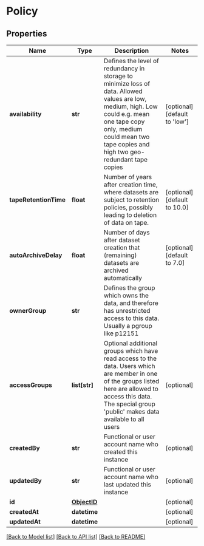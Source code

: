 # Policy

## Properties
Name | Type | Description | Notes
------------ | ------------- | ------------- | -------------
**availability** | **str** | Defines the level of redundancy in storage to minimize loss of data. Allowed values are low, medium, high. Low could e.g. mean one tape copy only, medium could mean two tape copies and high two geo-redundant tape copies | [optional] [default to 'low']
**tapeRetentionTime** | **float** | Number of years after creation time, where datasets are subject to retention policies, possibly leading to deletion of data on tape. | [optional] [default to 10.0]
**autoArchiveDelay** | **float** | Number of days after dataset creation that (remaining) datasets are archived automatically | [optional] [default to 7.0]
**ownerGroup** | **str** | Defines the group which owns the data, and therefore has unrestricted access to this data. Usually a pgroup like p12151 | 
**accessGroups** | **list[str]** | Optional additional groups which have read access to the data. Users which are member in one of the groups listed here are allowed to access this data. The special group &#39;public&#39; makes data available to all users | [optional] 
**createdBy** | **str** | Functional or user account name who created this instance | [optional] 
**updatedBy** | **str** | Functional or user account name who last updated this instance | [optional] 
**id** | [**ObjectID**](ObjectID.md) |  | [optional] 
**createdAt** | **datetime** |  | [optional] 
**updatedAt** | **datetime** |  | [optional] 

[[Back to Model list]](../README.md#documentation-for-models) [[Back to API list]](../README.md#documentation-for-api-endpoints) [[Back to README]](../README.md)


